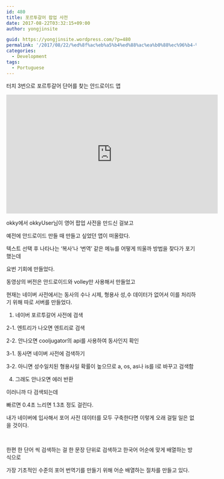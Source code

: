```yaml
---
id: 480
title: 포르투갈어 팝업 사전
date: 2017-08-22T03:32:15+09:00
author: yongjinsite

guid: https://yongjinsite.wordpress.com/?p=480
permalink: '/2017/08/22/%ed%8f%ac%eb%a5%b4%ed%88%ac%ea%b0%88%ec%96%b4-%ed%8c%9d%ec%97%85-%ec%82%ac%ec%a0%84/'
categories:
  - Development
tags:
  - Portuguese
---
```


터치 3번으로 포르투갈어 단어를 찾는 안드로이드 앱

<iframe width="560" height="315" src="https://www.youtube.com/embed/sUHb0sG9rpc" frameborder="0" allow="accelerometer; autoplay; encrypted-media; gyroscope; picture-in-picture" allowfullscreen></iframe>

okky에서 okkyUser님이 영어 팝업 사전을 만드신 걸보고

예전에 안드로이드 만들 때 만들고 싶었던 앱이 떠올랐다.

텍스트 선택 후 나타나는 &#8216;복사&#8217;나 &#8216;번역&#8217; 같은 메뉴를 어떻게 띄울까 방법을 찾다가 포기했는데

요번 기회에 만들었다.

동영상의 버전은 안드로이드와 volley만 사용해서 만들었고

현재는 네이버 사전에서는 동사의 수나 시제, 형용사 성,수 데이터가 없어서 이를 처리하기 위해 따로 서버를 만들었다.

1. 네이버 포르투갈어 사전에 검색

2-1. 엔트리가 나오면 엔트리로 검색

2-2. 안나오면 cooljugator의 api를 사용하여 동사인지 확인

3-1. 동사면 네이버 사전에 검색하기

3-2. 아니면 성수일치된 형용사일 확률이 높으므로 a, os, as나 is를 l로 바꾸고 검색함

4. 그래도 안나오면 에러 반환

이러니까 다 검색되는데

빠르면 0.4초 느리면 1.3초 정도 걸린다.

내가 네이버에 입사해서 포어 사전 데이터를 모두 구축한다면 이렇게 오래 걸릴 일은 없을 것이다.

&nbsp;

한편 한 단어 씩 검색하는 걸 한 문장 단위로 검색하고 한국어 어순에 맞게 배열하는 방식으로

가장 기초적인 수준의 포어 번역기를 만들기 위해 어순 배열하는 절차를 만들고 있다.

&nbsp;

&nbsp;

&nbsp;
